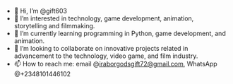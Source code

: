 - 👋 Hi, I’m @gift603
- 👀 I’m interested in technology, game development, animation, storytelling and filmmaking.
- 🌱 I’m currently learning programming in Python, game development, and animation.
- 💞️ I’m looking to collaborate on innovative projects related in advancement to the technology, video game, and film industry.
- 📫 How to reach me: email @iraborgodsgift72@gmail.com, WhatsApp @+2348101446102

<!---
gift603/gift603 is a ✨ special ✨ repository because its `README.md` (this file) appears on your GitHub profile.
You can click the Preview link to take a look at your changes.
--->
